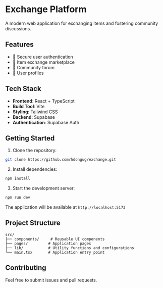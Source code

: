 # Exchange Platform

A modern web application for exchanging items and fostering community discussions.

## Features

- 🔐 Secure user authentication
- 💱 Item exchange marketplace
- 💬 Community forum
- 👤 User profiles

## Tech Stack

- **Frontend**: React + TypeScript
- **Build Tool**: Vite
- **Styling**: Tailwind CSS
- **Backend**: Supabase
- **Authentication**: Supabase Auth

## Getting Started

1. Clone the repository:
```bash
git clone https://github.com/hdongug/exchange.git
```

2. Install dependencies:
```bash
npm install
```

3. Start the development server:
```bash
npm run dev
```

The application will be available at `http://localhost:5173`

## Project Structure

```
src/
├── components/     # Reusable UI components
├── pages/         # Application pages
├── lib/           # Utility functions and configurations
└── main.tsx       # Application entry point
```

## Contributing

Feel free to submit issues and pull requests.

